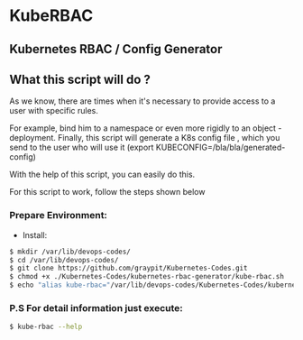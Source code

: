 # KubeRBAC
## Kubernetes RBAC / Config Generator
## What this script will do ?

As we know, there are times when it's necessary to provide access to a user with specific rules.

For example, bind him to a namespace or even more rigidly to an object -  deployment.
Finally, this script will generate a K8s config file , which you send to the user who will use it (export KUBECONFIG=/bla/bla/generated-config)

With the help of this script, you can easily do this.

For this script to work, follow the steps shown below

### Prepare Environment:

- Install:
```bash
$ mkdir /var/lib/devops-codes/
$ cd /var/lib/devops-codes/
$ git clone https://github.com/graypit/Kubernetes-Codes.git
$ chmod +x ./Kubernetes-Codes/kubernetes-rbac-generator/kube-rbac.sh
$ echo "alias kube-rbac="/var/lib/devops-codes/Kubernetes-Codes/kubernetes-rbac-generator/kube-rbac.sh"" >> ~/.bashrc && source ~/.bashrc
```
### P.S For detail information just execute:
```bash
$ kube-rbac --help
```
